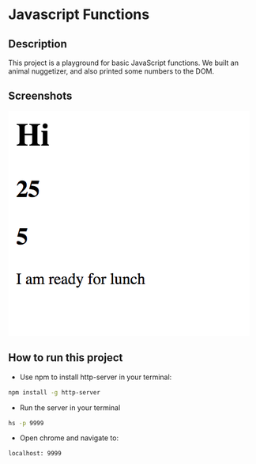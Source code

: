 # Javascript Functions

## Description
This project is a playground for basic JavaScript functions. We built an animal nuggetizer, and also printed some numbers to the DOM. 

## Screenshots
![main screen shot](./screenshots/sn.png)

## How to run this project
* Use npm to install http-server in your terminal:
```sh
npm install -g http-server
```
* Run the server in your terminal
```sh
hs -p 9999
```
* Open chrome and navigate to:
```
localhost: 9999
```
